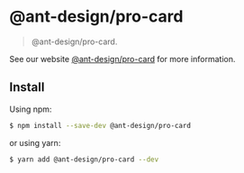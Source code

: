 # @ant-design/pro-card

> @ant-design/pro-card.

See our website [@ant-design/pro-card](https://umijs.org/plugins/card) for more information.

## Install

Using npm:

```bash
$ npm install --save-dev @ant-design/pro-card
```

or using yarn:

```bash
$ yarn add @ant-design/pro-card --dev
```
